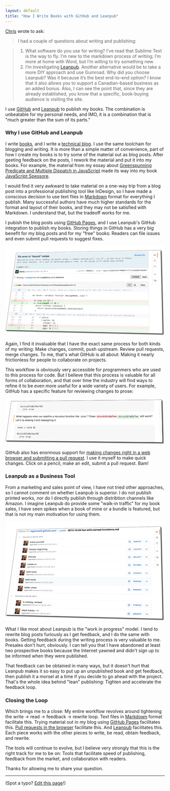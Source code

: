 ```yaml
---
layout: default
title: "How I Write Books with GitHub and Leanpub"
---
```


[Chris] wrote to ask:

[Chris]: https://twitter.com/thebrannon

> I had a couple of questions about writing and publishing:

> 1. What software do you use for writing? I’ve read that Sublime Text is the way to fly. I’m new to the markdown process of writing; I’m more at home with Word, but I’m willing to try something new.
> 2. I’m investigating [Leanpub]. Another alternative would be to take a more DIY approach and use Gumroad. Why did you choose Leanpub? Was it because it’s the best end-to-end option? I know that it also allows you to support a Canadian-based business as an added bonus. Also, I can see the point that, since they are already established, you know that a specific, book-buying audience is visiting the site.

I use [GitHub] and [Leanpub] to publish my books. The combination is unbeatable for my personal needs, and IMO, it is a combination that is "much greater than the sum of its parts."

[GitHub]: https://github.com
[Leanpub]: https://leanpub.com

### Why I use GitHub and Leanpub

I write [books](https://leanpub.com/u/raganwald), and I write a [technical blog](http://raganwald.com). I use the same toolchain for blogging and writing. It is more than a simple matter of convenience, part of how I create my books is to try some of the material out as blog posts. After geeting feedback on the posts, I rework the material and put it into my books. For example, the material from my essay about [Greenspunning Predicate and Multiple Dispatch in JavaScript](http://raganwald.com/2014/06/23/multiple-dispatch.html) made its way into my book [JavaScript Spessore].

[JavaScript Spessore]: https://leanpub.com/javascript-spessore
[GitHub Pages]: https://pages.github.com

I would find it very awkward to take material on a one-way trip from a blog post into a professional publishing tool like InDesign, so I have made a conscious decision to use text files in [Markdown] format for everything I publish. Many successful authors have much higher standards for the format and layout of their books, and they may not be satisfied with Markdown. I understand that, but the tradeoff works for me.

I pubish the blog posts using [GitHub Pages], and I use Leanpub's GitHub integration to publish my books. Storing things in GitHub has a very big benefit for my blog posts and for my "free" books: Readers can file issues and even submit pull requests to suggest fixes.

[Markdown]: http://daringfireball.net/projects/markdown/

![A pull request](/assets/images/pullrequest.png)

Again, I find it invaluable that I have the exact same process for both kinds of my writing: Make changes, commit, push upstream. Review pull requests, merge changes. To me, that's what GitHub is all about: Making it nearly frictionless for people to collaborate on projects.

This workflow is obviously very accessible for programmers who are used to this process for code. But I believe that this process is valuable for all forms of collaboration, and that over time the industry will find ways to refine it to be even more useful for a wide variety of users. For example, GitHub has a specific feature for reviewing changes to prose:

![Rendered Prose Diff](/assets/images/rendered.png)

GitHub also has enormous support for [making changes right in a web browser and submitting a pull request][web-flow]. I use it myself to make quick changes. Click on a pencil, make an edit, submit a pull request. Bam!

[web-flow]: https://help.github.com/articles/github-flow-in-the-browser/

### Leanpub as a Business Tool

From a marketing and sales point of view, I have not tried other approaches, so I cannot comment on whether Leanpub is superior. I do not publish printed works, nor do I directly publish through distribtion channels like Amazon. I imagine Leanpub do provide some "walk-in traffic" for my book sales, I have seen spikes when a book of mine or a bundle is featured, but that is not my main motivation for using them.

![Rewriting a Blog Post](/assets/images/history.png)

What I like most about Leanpub is the "work in progress" model. I tend to rewrite blog posts furiously as I get feedback, and I do the same with books. Getting feedback during the writing process is very valuable to me. Presales don't hurt, obviously. I can tell you that I have abandoned at least two prospective books because the Internet yawned and didn't sign up to be informed when they were published.

That feedback can be obtained in many ways, but it doesn't hurt that Leanpub makes it so easy to put up an unpublished book and get feedback, then publish it a morsel at a time if you decide to go ahead with the project. That's the whole idea behind "lean" publishing: Tighten and accelerate the feedback loop.

### Closing the Loop

Which brings me to a close: My entire workflow revolves around tightening the write -> read -> feedback -> rewrite loop. Text files in [Markdown] format facilitate this. Trying material out in my blog using [GitHub Pages] facilitates this. [Pull requests in the browser][web-flow] facilitate this. And [Leanpub] facilitates this. Each piece works with the other pieces to write, be read, obtain feedback, and rewrite.

The tools will continue to evolve, but I believe very strongly that this is the right track for me to be on: Tools that facilitate speed of publishing, feedback from the market, and collaboration with readers.

Thanks for allowing me to share your question.

---

(Spot a typo? [Edit this page](https://github.com/raganwald/braythwayt.com/edit/gh-pages/_posts/2015-01-29-how-i-write-books-with-github-and-leanpub.md)!)